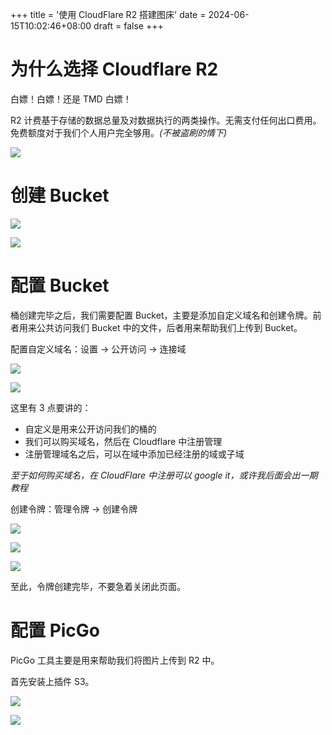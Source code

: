 +++
title = '使用 CloudFlare R2 搭建图床'
date = 2024-06-15T10:02:46+08:00
draft = false
+++

# 为什么选择 Cloudflare R2

白嫖！白嫖！还是 TMD 白嫖！

R2 计费基于存储的数据总量及对数据执行的两类操作。无需支付任何出口费用。免费额度对于我们个人用户完全够用。*(不被盗刷的情下)*

![](https://img.jacksonwang28.top/2024/06/336ed2df579dd1a99322b4d4b748978d.png)



# 创建 Bucket

![](https://img.jacksonwang28.top/2024/06/f0c424e0420f8dbe2b1ae5c73fab0c94.png)

![](https://img.jacksonwang28.top/2024/06/e277b0bd1504f73ac73a2697b078b0c8.png)



# 配置 Bucket

桶创建完毕之后，我们需要配置 Bucket，主要是添加自定义域名和创建令牌。前者用来公共访问我们 Bucket 中的文件，后者用来帮助我们上传到 Bucket。

配置自定义域名：设置 -> 公开访问 -> 连接域

![](https://img.jacksonwang28.top/2024/06/2e8d901c72db8e2c86924dfeea28bdcb.png)

![](https://img.jacksonwang28.top/2024/06/cf6abf7713d9dcb04535dfbdefdaf54e.png)

这里有 3 点要讲的：

* 自定义是用来公开访问我们的桶的
* 我们可以购买域名，然后在 Cloudflare 中注册管理
* 注册管理域名之后，可以在域中添加已经注册的域或子域

*至于如何购买域名，在 CloudFlare 中注册可以 google it，或许我后面会出一期教程*



创建令牌：管理令牌 -> 创建令牌

![](https://img.jacksonwang28.top/2024/06/fc7545157f24d288c12ef5692699ebf4.png)

![](https://img.jacksonwang28.top/2024/06/9ace4aab9389a9f72eae1bf0e29a68a2.png)

![](https://img.jacksonwang28.top/2024/06/979c555739fffa1262bd09f0471ff1c4.png)

至此，令牌创建完毕，不要急着关闭此页面。



# 配置 PicGo

PicGo 工具主要是用来帮助我们将图片上传到 R2 中。

首先安装上插件 S3。

![](https://img.jacksonwang28.top/2024/06/902490696ab8dc359f92079522118f73.png)

![](https://img.jacksonwang28.top/2024/06/de2b251817590116a3d883a9d0876c6c.png)
